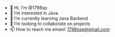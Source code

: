- 👋 Hi, I’m @1798sp
- 👀 I’m interested in Java
- 🌱 I’m currently learning Java Backend
- 💞️ I’m looking to collaborate on projects
- 📫 How to reach me emaol: 1798ssp@gmail.com

<!---
1798sp/1798sp is a ✨ special ✨ repository because its `README.md` (this file) appears on your GitHub profile.
You can click the Preview link to take a look at your changes.
--->
